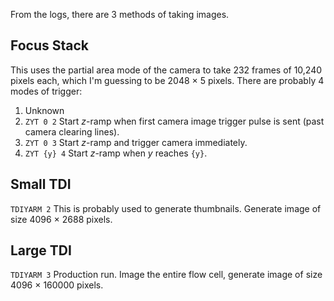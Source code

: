 From the logs, there are 3 methods of taking images.

## Focus Stack
This uses the partial area mode of the camera to take 232 frames of 10,240 pixels each, which I'm guessing to be 2048 × 5 pixels. There are probably 4 modes of trigger:

1. Unknown
2. `ZYT 0 2` Start $z$-ramp when first camera image trigger pulse is sent (past camera clearing lines).
3. `ZYT 0 3` Start $z$-ramp and trigger camera immediately.
4. `ZYT {y} 4` Start $z$-ramp when $y$ reaches `{y}`.

## Small TDI
`TDIYARM 2` This is probably used to generate thumbnails. Generate image of size 4096 × 2688 pixels.

## Large TDI
`TDIYARM 3` Production run. Image the entire flow cell, generate image of size 4096 × 160000 pixels.
